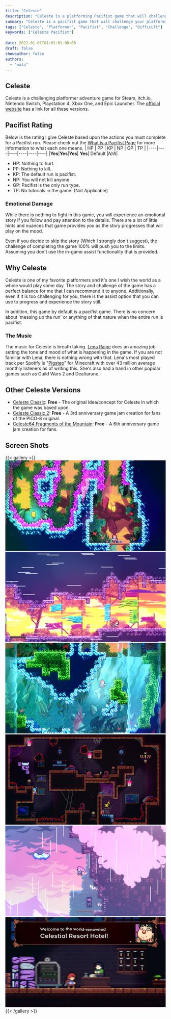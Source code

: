 ```yaml
---
title: "Celeste"
description: "Celeste is a platforming Pacifist game that will challenge you."
summary: "Celeste is a pacifist game that will challenge your platforming skills and your emotions."
tags: ["Celeste", "Platformer", "Pacifist", "Challenge", "Difficult"]
keywords: ["Celeste Pacifist"]

date: 2022-01-01T01:01:01-08:00
draft: false
showauthor: false
authors:
  - "mala"
---
```


## Celeste
Celeste is a challenging platformer adventure game for Steam, itch.io, Nintendo Switch, Playstation 4, Xbox One, and Epic Launcher. The [official website](https://www.celestegame.com/) has a link for all these versions. 


## Pacifist Rating
Below is the rating I give Celeste based upon the actions you must complete for a Pacifist run. Please check out the [What is a Pacifist Page](/posts/what-is-a-pacifist/) for more information to what each one means. 
| HP | PP | KP | NP | GP | TP |
|----|----|----|----|----|----|
|**Yes**|**Yes**|**Yes**| **Yes**| Default |_N/A_|

* HP: Nothing to hurt.
* PP: Nothing to kill.
* KP: The default run is pacifist.
* NP: You will not kill anyone.
* GP: Pacifist is the only run type. 
* TP: No tutorials in the game. (Not Applicable)

### Emotional Damage
While there is nothing to fight in this game, you will experience an emotional story if you follow and pay attention to the details. There are a lot of little hints and nuances that game provides you as the story progresses that will play on the mood. 

Even if you decide to skip the story (Which I strongly don't suggest), the challenge of completing the game 100% will push you to the limits. Assuming you don't use the in-game assist functionality that is provided.

## Why Celeste
Celeste is one of my favorite platformers and it's one I wish the world as a whole would play some day. The story and challenge of the game has a perfect balance for me that I can recommend it to anyone. Additionally, even if it is too challenging for you, there is the assist option that you can use to progress and experience the story still.

In addition, this game by default is a pacifist game. There is no concern about 'messing up the run' or anything of that nature when the entire run is pacifist. 

### The Music
The music for Celeste is breath taking. [Lena Raine](https://en.wikipedia.org/wiki/Lena_Raine) does an amazing job setting the tone and mood of what is happening in the game. If you are not familiar with Lena, there is nothing wrong with that. Lena's most played track per Spotify is "[Pigstep](https://www.youtube.com/watch?v=BTthtlT80Rc)" for Minecraft with over 43 million average monthly listeners as of writing this. She's also had a hand in other popular games such as Guild Wars 2 and Dealtarune. 

## Other Celeste Versions
* [Celeste Classic](https://maddymakesgamesinc.itch.io/celesteclassic): **Free** - The original idea/concept for Celeste in which the game was based upon. 
* [Celeste Classic 2](https://maddymakesgamesinc.itch.io/celeste-classic-2): **Free** - A 3rd anniversary game jam creation for fans of the PICO-8 original. 
* [Celeste64 Fragments of the Mountain](https://maddymakesgamesinc.itch.io/celeste64): **Free** - A 6th anniversary game jam creation for fans.

## Screen Shots
{{< gallery >}}
  <img src="img/steam-image-1.webp" class="grid-w33" />
  <img src="img/steam-image-2.webp" class="grid-w33" />
  <img src="img/steam-image-3.webp" class="grid-w33" />
  <img src="img/steam-image-4.webp" class="grid-w33" />
  <img src="img/steam-image-5.webp" class="grid-w33" />
  <img src="img/steam-image-6.webp" class="grid-w33" />
{{< /gallery >}}
